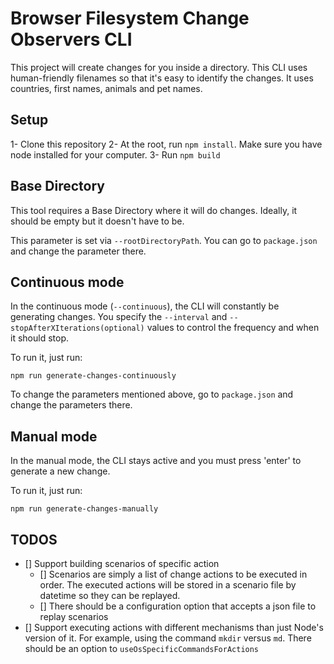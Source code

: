Browser Filesystem Change Observers CLI
===========================

This project will create changes for you inside a directory. This CLI uses
human-friendly filenames so that it's easy to identify the changes. It uses countries, 
first names, animals and pet names.

## Setup
1- Clone this repository
2- At the root, run `npm install`. Make sure you have node installed for your computer.
3- Run `npm build`

## Base Directory
This tool requires a Base Directory where it will do changes. Ideally, it should be empty but it doesn't have to be.

This parameter is set via `--rootDirectoryPath`. You can go to `package.json` and change the parameter there.

## Continuous mode
In the continuous mode (`--continuous`), the CLI will constantly be generating changes. You specify
the `--interval` and `--stopAfterXIterations(optional)`  values to control the 
frequency and when it should stop.

To run it, just run:

`npm run generate-changes-continuously`

To change the parameters mentioned above, go to `package.json` and change the parameters there.

## Manual mode
In the manual mode, the CLI stays active and you must press 'enter' to generate a new change.

To run it, just run:

`npm run generate-changes-manually`



## TODOS

 - [] Support building scenarios of specific action
   - [] Scenarios are simply a list of change actions to be executed in order. The executed actions will be stored in a scenario file by datetime so they can be replayed.
   - [] There should be a configuration option that accepts a json file to replay scenarios
 - [] Support executing actions with different mechanisms than just Node's version of it. For example, using the command `mkdir` versus `md`. There should be an option to `useOsSpecificCommandsForActions`